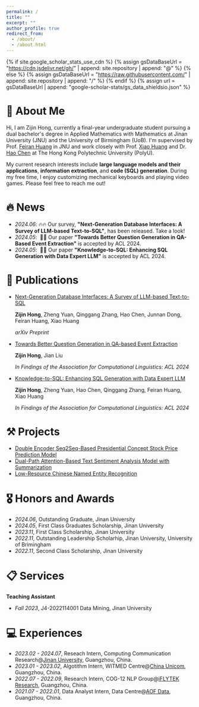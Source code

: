 ```yaml
---
permalink: /
title: ""
excerpt: ""
author_profile: true
redirect_from: 
  - /about/
  - /about.html
---
```


{% if site.google_scholar_stats_use_cdn %}
{% assign gsDataBaseUrl = "https://cdn.jsdelivr.net/gh/" | append: site.repository | append: "@" %}
{% else %}
{% assign gsDataBaseUrl = "https://raw.githubusercontent.com/" | append: site.repository | append: "/" %}
{% endif %}
{% assign url = gsDataBaseUrl | append: "google-scholar-stats/gs_data_shieldsio.json" %}

<span class='anchor' id='about-me'></span>

# 👋 About Me
Hi, I am Zijin Hong, currently a final-year undergraduate student pursuing a dual bachelor's degree in Applied Mathematics with Mathematics at Jinan University (JNU) and the University of Birmingham (UoB). I'm supervised by Prof. [Feiran Huang](https://scholar.google.com/citations?user=of1vcxsAAAAJ&hl) in JNU and work closely with Prof. [Xiao Huang](https://www4.comp.polyu.edu.hk/~xiaohuang/) and Dr. [Hao Chen](https://scholar.google.com/citations?user=7oeLWT0AAAAJ&hl) at The Hong Kong Polytechnic University (PolyU).

My current research interests include **large language models and their applications**, **information extraction**, and **code (SQL) generation**. During my free time, I enjoy customizing mechanical keyboards and playing video games. Please feel free to reach me out!

# 🔥 News
- *2024.06*: 🔥🔥 Our survey, **"Next-Generation Database Interfaces: A Survey of LLM-based Text-to-SQL"**, has been released. Take a look!
- *2024.05*: &nbsp;🎉🎉 Our paper  **"Towards Better Question Generation in QA-Based Event Extraction"** is accepted by ACL 2024.
- *2024.05*: &nbsp;🎉🎉 Our paper **"Knowledge-to-SQL: Enhancing SQL Generation with Data Expert LLM"** is accepted by ACL 2024.

# 📝 Publications 

- [Next-Generation Database Interfaces: A Survey of LLM-based Text-to-SQL](https://arxiv.org/abs/2406.08426)

  **Zijin Hong**, Zheng Yuan, Qinggang Zhang, Hao Chen, Junnan Dong, Feiran Huang, Xiao Huang

  *arXiv Preprint*

- [Towards Better Question Generation in QA-based Event Extraction](https://arxiv.org/abs/2405.10517)

  **Zijin Hong**, Jian Liu

  *In Findings of the Association for Computational Linguistics: ACL 2024*

- [Knowledge-to-SQL: Enhancing SQL Generation with Data Expert LLM](https://arxiv.org/abs/2402.11517)

  **Zijin Hong**, Zheng Yuan, Hao Chen, Qinggang Zhang, Feiran Huang, Xiao Huang

  *In Findings of the Association for Computational Linguistics: ACL 2024*

# ⚒️ Projects
- [Double Encoder Seq2Seq-Based Presidential Concept Stock Price Prediction Model](https://github.com/Rcrossmeister/DES-PSP)
- [Dual-Path Attention-Based Text Sentiment Analysis Model with Summarization](https://github.com/Rcrossmeister/DuPa-ASA)
- [Low-Resource Chinese Named Entity Recognition](https://github.com/Rcrossmeister/Small-SampleNER-Chinese)

# 🎖 Honors and Awards
- *2024.06*, Outstanding Graduate, Jinan University
- *2024.05*, First Class Graduates Scholarship, Jinan University
- *2023.11*, First Class Scholarship, Jinan University
- *2022.11*, Outstanding Leadership Scholarhip, Jinan University, University of Brimingham
- *2022.11*, Second Class Scholarship, Jinan University

# 📋 Services
**Teaching Assistant**

- *Fall 2023*, J4-2022114001 Data Mining, Jinan University

# 💻 Experiences
- *2023.02 - 2024.07*, Reseach Intern, Computing Communication Research@[Jinan University](https://english.jnu.edu.cn/), Guangzhou, China.
- *2023.01 - 2023.02*, Algotithm Intern, WITMED Centre@[China Unicom](https://www.chinaunicom.com.hk/en/global/home.php), Guangzhou, China.
- *2022.07 - 2022.09*, Research Intern, COG-12 NLP Group@[iFLYTEK Research](https://www.iflytek.com/en/), Guangzhou, China.
- *2021.07 - 2022.01*, Data Analyst Intern, Data Centre@[AOF Data](http://www.aofidc.com/), Guangzhou, China.